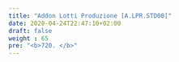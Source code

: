```yaml
---
title: "Addon Lotti Produzione [A.LPR.STD00]"
date: 2020-04-24T22:47:10+02:00
draft: false
weight : 65
pre: "<b>720. </b>"
---
```

